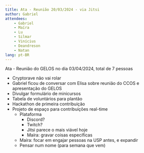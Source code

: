 ```yaml
---
title: Ata - Reunião 20/03/2024 - via Jitsi
author: Gabriel
attendees:
    - Gabriel
    - Maíra
    - Lu
    - Silmar
    - Vinícius
    - Deandreson
    - Natan
lang: pt-BR
---
```


Ata - Reunião do GELOS no dia 03/04/2024, total de 7 pessoas

- Cryptorave não vai rolar
- Gabriel ficou de conversar com Elisa sobre reunião do CCOS e apresentação do GELOS
- Divulgar formulário de minicursos
- Tabela de voluntários para plantão
- Hackathon de primeira contribuição
- Projeto de espaço para contribuições real-time
    - Plataforma
        - Discord?
        - Twitch?
        - Jitsi parece o mais viável hoje
        - Maíra: gravar coisas específicas
    - Maíra: focar em engajar pessoas na USP antes, e expandir
    - Pensar num nome (para semana que vem)
